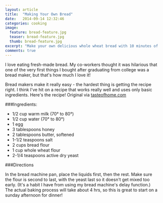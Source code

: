 ```yaml
---
layout: article
title:  "Making Your Own Bread"
date:   2014-09-14 12:32:46
categories: cooking
image:
  feature: bread-feature.jpg
  teaser: bread-feature.jpg
  thumb: bread-feature.jpg
excerpt: "Make your own delicious whole wheat bread with 10 minutes of your time."
comments: true
---
```


I love eating fresh-made bread. My co-workers thought it was hilarious that one of the very first things I bought after graduating from college was a bread maker, but that's how much I love it!

Bread makers make it really easy - the hardest thing is getting the recipe right. I think I've hit on a recipe that works really well and uses only basic ingredients. Here's the recipe! Original via [tasteofhome.com](http://www.tasteofhome.com/recipes/bread-machine-wheat-bread)

###Ingredients:

* 1/2 cup warm milk (70° to 80°)
* 1/2 cup water (70° to 80°)
* 1 egg
* 3 tablespoons honey
* 2 tablespoons butter, softened
* 1-1/2 teaspoons salt
* 2 cups bread flour
* 1 cup whole wheat flour
* 2-1/4 teaspoons active dry yeast

###Directions

In the bread machine pan, place the liquids first, then the rest. Make sure the flour is second to last, with the yeast last so it doesn't get mixed too early. (It's a habit I have from using my bread machine's delay function.) The actual baking process will take about 4 hrs, so this is great to start on a sunday afternoon for dinner!





